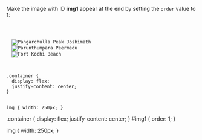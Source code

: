 Make the image with ID **img1**
appear at the end by
setting the `order` value to 1:

<codeblock language="css" type="exercise" testMode="fixedInput">
<code>
<panel language="html">
<div class="container">
  <img id="img1" src="pangarchulla-peak-joshimath.jpg" alt = "Pangarchulla Peak Joshimath">
  <img src="parunthumpara-peermedu.jpg" alt = "Parunthumpara Peermedu">
  <img src="fort-kochi-beach.jpg" alt = "Fort Kochi Beach">
</div>
</panel>
<panel language="css">
.container {
  display: flex;
  justify-content: center;
}

img {
  width: 250px;
}
</panel>
</code>

<solution>
.container {
  display: flex;
  justify-content: center;
}
#img1 {
  order: 1;
}

img {
  width: 250px;
}
</solution>
</codeblock>